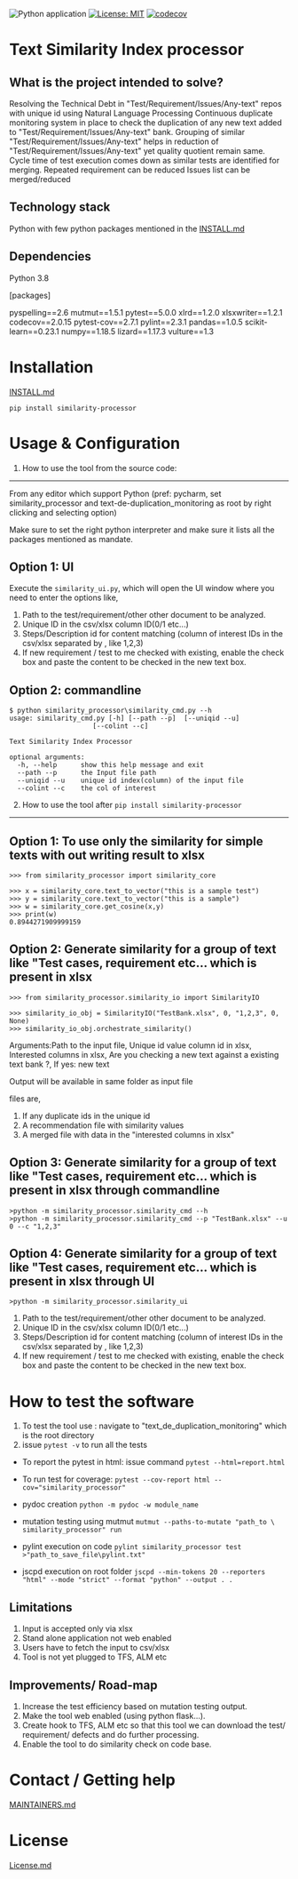 ![Python application](https://github.com/philips-software/TextSimilarityProcessor/workflows/Python%20application/badge.svg)
[![License: MIT](https://img.shields.io/badge/License-MIT-yellow.svg)](https://opensource.org/licenses/MIT)
[![codecov](https://codecov.io/gh/philips-software/TextSimilarityProcessor/branch/master/graph/badge.svg)](https://codecov.io/gh/philips-software/TextSimilarityProcessor)


Text Similarity Index processor
====================
What is the project intended to solve?
--------
Resolving the Technical Debt in "Test/Requirement/Issues/Any-text" repos with unique id using Natural Language Processing Continuous 
duplicate monitoring system in place to check the duplication of any new text added to "Test/Requirement/Issues/Any-text" bank. 
Grouping of similar "Test/Requirement/Issues/Any-text" helps in reduction of "Test/Requirement/Issues/Any-text" yet quality quotient remain same.  
Cycle time of test execution comes down as similar tests are identified for merging. 
Repeated requirement can be reduced Issues list can be merged/reduced


Technology stack 
--------
Python with few python packages mentioned in the [INSTALL.md](INSTALL.md) 

Dependencies
--------
Python 3.8
 
[packages]

pyspelling==2.6
mutmut==1.5.1
pytest==5.0.0
xlrd==1.2.0
xlsxwriter==1.2.1
codecov==2.0.15
pytest-cov==2.7.1
pylint==2.3.1
pandas==1.0.5
scikit-learn==0.23.1
numpy==1.18.5
lizard==1.17.3
vulture==1.3

Installation
====================
[INSTALL.md](INSTALL.md)

`pip install similarity-processor`

Usage & Configuration
====================
1. How to use the tool from the source code:
--------

From any editor which support Python (pref: pycharm, set similarity_processor and text-de-duplication_monitoring as
 root by
right clicking and selecting option)

Make sure to set the right python interpreter and make sure it lists all the packages mentioned as mandate.

Option 1: UI
--------
Execute the `similarity_ui.py`, which will open the UI window where you need to enter the options like,

1. Path to the test/requirement/other other document to be analyzed.
2. Unique ID in the csv/xlsx column ID(0/1 etc...)
3. Steps/Description id for content matching (column of interest IDs in the csv/xlsx separated by , like 1,2,3)
4. If new requirement / test to me checked with existing, enable the check box and paste the content to be checked in
the new text box.

Option 2: commandline
--------
```
$ python similarity_processor\similarity_cmd.py --h
usage: similarity_cmd.py [-h] [--path --p]  [--uniqid --u]
                     [--colint --c]

Text Similarity Index Processor

optional arguments:
  -h, --help      show this help message and exit
  --path --p      the Input file path
  --uniqid --u    unique id index(column) of the input file
  --colint --c    the col of interest
``` 


2. How to use the tool after `pip install similarity-processor`
-----------------------------------------------------------

Option 1: To use only the similarity for simple texts with out writing result to xlsx
------------------------------------
```
>>> from similarity_processor import similarity_core

>>> x = similarity_core.text_to_vector("this is a sample test")
>>> y = similarity_core.text_to_vector("this is a sample")
>>> w = similarity_core.get_cosine(x,y)
>>> print(w)
0.8944271909999159
```
Option 2: Generate similarity for a group of text
like "Test cases, requirement etc... which is present in xlsx
-------------------------------------------------------------
```
>>> from similarity_processor.similarity_io import SimilarityIO

>>> similarity_io_obj = SimilarityIO("TestBank.xlsx", 0, "1,2,3", 0, None)
>>> similarity_io_obj.orchestrate_similarity()
```
Arguments:Path to the input file, Unique id value column id in xlsx, Interested columns in xlsx, Are you checking a
 new text against a existing text bank ?, If yes: new text

Output will be available in same folder as input file

files are,
1. If any duplicate ids in the unique id
2. A recommendation file with similarity values
3. A merged file with data in the "interested columns in xlsx"

Option 3: Generate similarity for a group of text
like "Test cases, requirement etc... which is present in xlsx
through commandline
-------------------------------------------------------------
```
>python -m similarity_processor.similarity_cmd --h
>python -m similarity_processor.similarity_cmd --p "TestBank.xlsx" --u 0 --c "1,2,3"
```

Option 4: Generate similarity for a group of text
like "Test cases, requirement etc... which is present in xlsx
through UI
-------------------------------------------------------------
```
>python -m similarity_processor.similarity_ui
```
1. Path to the test/requirement/other other document to be analyzed.
2. Unique ID in the csv/xlsx column ID(0/1 etc...)
3. Steps/Description id for content matching (column of interest IDs in the csv/xlsx separated by , like 1,2,3)
4. If new requirement / test to me checked with existing, enable the check box and paste the content to be checked in
the new text box.

How to test the software
====================
1. To test the tool use : navigate to "text_de_duplication_monitoring" which is the root directory
2. issue `pytest -v` to run all the tests

- To report the pytest in html:
issue command `pytest --html=report.html`

- To run test for coverage:
`pytest --cov-report html --cov="similarity_processor"`

- pydoc creation 
`python -m pydoc -w module_name`

- mutation testing using mutmut
`mutmut --paths-to-mutate "path_to \ similarity_processor" run`

- pylint execution on code
`pylint similarity_processor test >"path_to_save_file\pylint.txt"`

- jscpd execution on root folder
`jscpd --min-tokens 20 --reporters "html" --mode "strict" --format "python" --output . .`

Limitations
--------
1. Input is accepted only via xlsx
2. Stand alone application not web enabled
3. Users have to fetch the input to csv/xlsx
4. Tool is not yet plugged to TFS, ALM etc


Improvements/ Road-map
--------
1. Increase the test efficiency based on mutation testing output.
2. Make the tool web enabled (using python flask...).
3. Create hook to TFS, ALM etc so that this tool we can download the test/ requirement/ defects
and do further processing.
4. Enable the tool to do similarity check on code base.


Contact / Getting help
====================
[MAINTAINERS.md](MAINTAINERS.md)

License
====================
[License.md](LICENSE.md)


